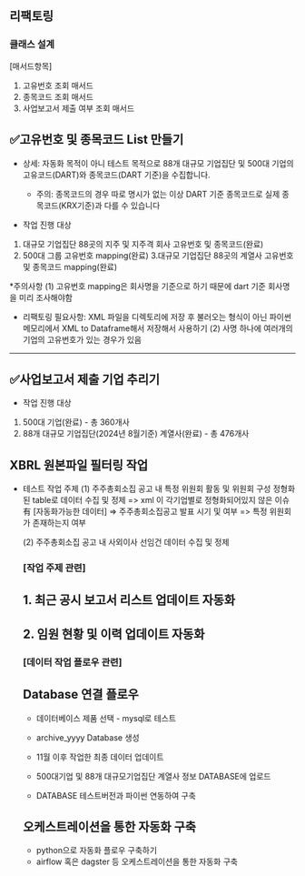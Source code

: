 
## 리팩토링
### 클래스 설계
[매서드항목]
1. 고유번호 조회 매서드
3. 종목코드 조회 매서드
4. 사업보고서 제출 여부 조회 매서드





## ✅고유번호 및 종목코드 List 만들기

* 상세: 자동화 목적이 아니 테스트 목적으로 88개 대규모 기업집단 및 500대 기업의 고유코드(DART)와 종목코드(DART 기준)을 수집합니다.
  - 주의: 종목코드의 경우 따로 명시가 없는 이상 DART 기준 종목코드로 실제 종목코드(KRX기준)과 다를 수 있습니다

* 작업 진행 대상
1. 대규모 기업집단 88곳의 지주 및 지주격 회사 고유번호 및 종목코드(완료)
3. 500대 그룹 고유번호 mapping(완료)
3.대규모 기업집단 88곳의 계열사 고유번호 및 종목코드 mapping(완료)

*주의사항
(1) 고유번호 mapping은 회사명을 기준으로 하기 때문에 dart 기준 회사명을 미리 조사해야함
- 리팩토링 필요사항: XML 파일을 디렉토리에 저장 후 불러오는 형식이 아닌 파이썬 메모리에서 XML to Dataframe해서 저장해서 사용하기
(2) 사명 하나에 여러개의 기업의 고유번호가 있는 경우가 있음


---
## ✅사업보고서 제출 기업 추리기

* 작업 진행 대상
1. 500대 기업(완료) - 총 360개사
2. 88개 대규모 기업집단(2024년 8월기준) 계열사(완료) - 총 476개사


## XBRL 원본파일 필터링 작업
* 테스트 작업 주제
  (1) 주주총회소집 공고 내 특정 위원회 활동 및 위원회 구성 정형화된 table로 데이터 수집 및 정제
    => xml <table>이 각기업별로 정형화되어있지 않은 이슈 有
  [자동화가능한 데이터]
    => 주주총회소집공고 발표 시기 및 여부
    => 특정 위원회가 존재하는지 여부
  
  (2) 주주총회소집 공고 내 사외이사 선임건 데이터 수집 및 정제









### [작업 주제 관련]
## 1. 최근 공시 보고서 리스트 업데이트 자동화
## 2. 임원 현황 및 이력 업데이트 자동화


### [데이터 작업 플로우 관련]
## Database 연결 플로우
* 데이터베이스 제품 선택 - mysql로 테스트
* archive_yyyy Database 생성
* 11월 이후 작업한 최종 데이터 업데이트

* 500대기업 및 88개 대규모기업집단 계열사 정보 DATABASE에 업로드
* DATABASE 테스트버전과 파이썬 연동하여 구축

## 오케스트레이션을 통한 자동화 구축
* python으로 자동화 플로우 구축하기
* airflow 혹은 dagster 등 오케스트레이션을 통한 자동화 구축
  


